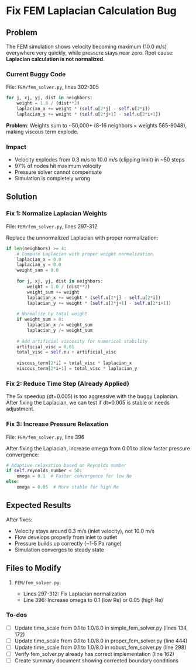 <!-- 3f2975c2-bae3-41c1-9dd6-4c568bd8cd0b c1aa56fb-88e8-460b-be89-257fc657a270 -->
# Fix FEM Laplacian Calculation Bug

## Problem

The FEM simulation shows velocity becoming maximum (10.0 m/s) everywhere very quickly, while pressure stays near zero. Root cause: **Laplacian calculation is not normalized**.

### Current Buggy Code

File: `FEM/fem_solver.py`, lines 302-305

```python
for j, xj, yj, dist in neighbors:
    weight = 1.0 / (dist**2)
    laplacian_x += weight * (self.u[2*j] - self.u[2*i])
    laplacian_y += weight * (self.u[2*j+1] - self.u[2*i+1])
```

**Problem**: Weights sum to ~50,000+ (8-16 neighbors × weights 565-9048), making viscous term explode.

### Impact

- Velocity explodes from 0.3 m/s to 10.0 m/s (clipping limit) in ~50 steps
- 97% of nodes hit maximum velocity
- Pressure solver cannot compensate
- Simulation is completely wrong

## Solution

### Fix 1: Normalize Laplacian Weights

File: `FEM/fem_solver.py`, lines 297-312

Replace the unnormalized Laplacian with proper normalization:

```python
if len(neighbors) >= 4:
    # Compute Laplacian with proper weight normalization
    laplacian_x = 0.0
    laplacian_y = 0.0
    weight_sum = 0.0
    
    for j, xj, yj, dist in neighbors:
        weight = 1.0 / (dist**2)
        weight_sum += weight
        laplacian_x += weight * (self.u[2*j] - self.u[2*i])
        laplacian_y += weight * (self.u[2*j+1] - self.u[2*i+1])
    
    # Normalize by total weight
    if weight_sum > 0:
        laplacian_x /= weight_sum
        laplacian_y /= weight_sum
    
    # Add artificial viscosity for numerical stability
    artificial_visc = 0.01
    total_visc = self.nu + artificial_visc
    
    viscous_term[2*i] = total_visc * laplacian_x
    viscous_term[2*i+1] = total_visc * laplacian_y
```

### Fix 2: Reduce Time Step (Already Applied)

The 5x speedup (dt=0.005) is too aggressive with the buggy Laplacian. After fixing the Laplacian, we can test if dt=0.005 is stable or needs adjustment.

### Fix 3: Increase Pressure Relaxation

File: `FEM/fem_solver.py`, line 396

After fixing the Laplacian, increase omega from 0.01 to allow faster pressure convergence:

```python
# Adaptive relaxation based on Reynolds number
if self.reynolds_number < 50:
    omega = 0.1  # Faster convergence for low Re
else:
    omega = 0.05  # More stable for high Re
```

## Expected Results

After fixes:

- Velocity stays around 0.3 m/s (inlet velocity), not 10.0 m/s
- Flow develops properly from inlet to outlet
- Pressure builds up correctly (~1-5 Pa range)
- Simulation converges to steady state

## Files to Modify

1. `FEM/fem_solver.py`:

   - Lines 297-312: Fix Laplacian normalization
   - Line 396: Increase omega to 0.1 (low Re) or 0.05 (high Re)

### To-dos

- [ ] Update time_scale from 0.1 to 1.0/8.0 in simple_fem_solver.py (lines 134, 172)
- [ ] Update time_scale from 0.1 to 1.0/8.0 in proper_fem_solver.py (line 444)
- [ ] Update time_scale from 0.1 to 1.0/8.0 in robust_fem_solver.py (line 298)
- [ ] Verify fem_solver.py already has correct implementation (line 162)
- [ ] Create summary document showing corrected boundary conditions